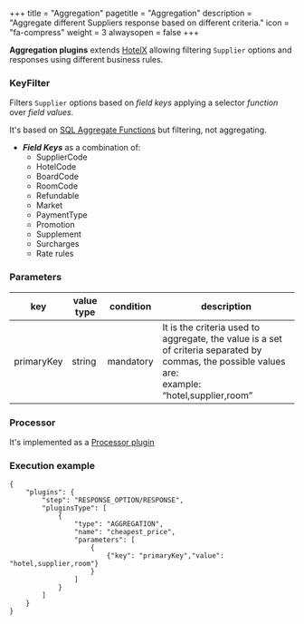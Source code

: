 +++
title = "Aggregation"
pagetitle = "Aggregation"
description = "Aggregate different Suppliers response based on different criteria."
icon = "fa-compress"
weight = 3
alwaysopen = false
+++

**Aggregation plugins** extends [HotelX](/hotelx/) allowing filtering `Supplier` options and responses using different business rules.

### KeyFilter

Filters `Supplier` options based on _field keys_ applying a selector _function_ over _field values_.

It's based on [SQL Aggregate Functions](https://www.postgresql.org/docs/current/static/functions-aggregate.html) but filtering, not aggregating.

* **_Field Keys_** as a combination of:
  * SupplierCode 
  * HotelCode
  * BoardCode
  * RoomCode
  * Refundable
  * Market
  * PaymentType
  * Promotion
  * Supplement
  * Surcharges
  * Rate rules 

### Parameters

|key|value type|condition|description|
|---|----|----|---|
|primaryKey|string|mandatory|It is the criteria used to aggregate, the value is a set of criteria separated by commas, the possible values are:<br>example: “hotel,supplier,room”|


### Processor

It's implemented as a [Processor plugin](/hotelx/plugins/processor)

### Execution example

```
{
    "plugins": {
        "step": "RESPONSE_OPTION/RESPONSE",
        "pluginsType": [
            {
                "type": "AGGREGATION",
                "name": "cheapest_price",
                "parameters": [
                    {
                        {"key": "primaryKey","value": "hotel,supplier,room"}
                    }
                ]
            }
        ]
    }
}
```
